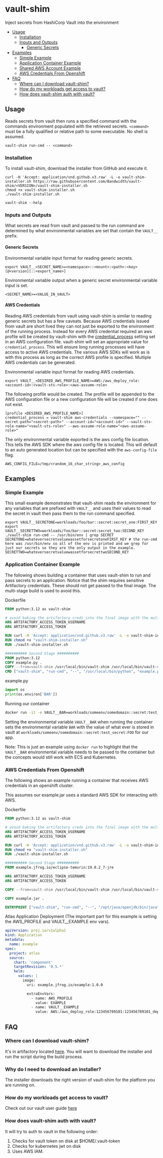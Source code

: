 # vault-shim
Inject secrets from HashiCorp Vault into the environment

- [Usage](#usage)
    - [Installation](#installation)
    - [Inputs and Outputs](#inputs-and-outputs)
        - [Generic Secrets](#generic-secrets)
- [Examples](#examples)
    - [Simple Example](#simple-example)
    - [Application Container Example](#application-container-example)
    - [Shared AWS Account Example](#shared-aws-account-example)
    - [AWS Credentials From Openshift](#aws-credentials-from-openshift)
- [FAQ](#faq)
    - [Where can I download vault-shim?](#where-can-i-download-vault-shim)
    - [How do my workloads get access to vault?](#how-do-my-workloads-get-access-to-vault)
    - [How does vault-shim auth with vault?](#how-does-vault-shim-auth-with-vault)

## Usage
Reads secrets from vault then runs a specified command with the commands environment populated with the retrieved secrets.
`<command>` must be a fully qualified or relative path to some executable. No shell is assumed.
```
vault-shim run-cmd -- <command>
```

### Installation
To install vault-shim, download the installer from GitHub and execute it.
```shell
curl -H 'Accept: application/vnd.github.v3.raw' -L -o vault-shim-installer.sh https://raw.githubusercontent.com/Bandwidth/vault-shim/<VERSION>/vault-shim-installer.sh
chmod +x vault-shim-installer.sh
./vault-shim-installer.sh

vault-shim --help
```

### Inputs and Outputs
What secrets are read from vault and passed to the run command are determined by what environmental variables are set that contain the `VAULT__` prefix.

#### Generic Secrets
Environmental variable input format for reading generic secrets.
```
export VAULT__<SECRET_NAME>=<namespace>::<mount>:<path>:<key>[@<version][::<export_name>]
```
Environmental variable output when a generic secret environmental variable input is set.
```
<SECRET_NAME>=<VALUE_IN_VAULT>
```

#### AWS Credentials
Reading AWS credentials from vault using vault-shim is similar to reading generic secrets but has a few caveats. Because AWS credentials issued from vault are short lived they can not just be exported to the environment of the running process.
Instead for every AWS credential required an aws profile will be created by vault-shim with the [credential_process](https://docs.aws.amazon.com/cli/latest/userguide/cli-configure-sourcing-external.html) setting set in an AWS configuration file. vault-shim will set an appropriate value for `credential_process`.
This will ensure long running processes will have access to active AWS credentials.
The various AWS SDKs will work as is with this process as long as the correct AWS profile is specified. Multiple AWS credentials can be generated.

Environmental variable input format for reading AWS credentials.
```
export VAULT__<DESIRED_AWS_PROFILE_NAME>=AWS:/aws_deploy_role:<account-id>:<vault-sts-role>:<aws-assume-role>
```

The following profile would be created. The profile will be appended to the AWS configuration file or a new configuration file will be created if one does not exist.
```
[profile <DESIRED_AWS_PROFILE_NAME>]
credential_process = vault-shim aws-credentials --namespace="" --secret-path="<secret-path>" --account-id="<account-id>" --vault-sts-role-name="<vault-sts-role>" --aws-assume-role-name="<aws-assume-role>"
```

The only environmental variable exported is the aws config file location. This tells the AWS SDK where the aws config file is located. This will default to an auto generated location but can be specified with the `aws-config-file` flag.
```
AWS_CONFIG_FILE=/tmp/<random_16_char_string>_aws_config
```

## Examples
### Simple Example
This small example demonstrates that vault-shim reads the environment for any variables that are prefixed with `VAULT__` and uses their values to read the secret in vault then pass them to the run command specified.
```
export VAULT__SECRETONE=workloads/foo/bar::secret:secret_one:FIRST_KEY
export VAULT__SECRETTWO=workloads/foo/bar::secret:secret_two:SECOND_KEY
./vault-shim run-cmd -- /usr/bin/env | grep SECRET
SECRETONE=whateversecretvaluewassetforsecretoneFIRST_KEY # the run-cmd here was /usr/bin/env so all of the env is printed and we grep for just our secrets so they are the only output in the example.
SECRETTWO=whateversecretvaluewassetforsecrettwoSECOND_KEY
```
### Application Container Example
The following shows building a container that uses vault-shim to run and pass secrets to an application. Notice that the shim requires
sensitive Artifactory credentials. These should not get passed to the final image. The multi-stage build is used to avoid this.

Dockerfile
```dockerfile
FROM python:3.12 as vault-shim

# avoid baking the artifactory creds into the final image with the multi-stage build
ARG ARTIFACTORY_ACCESS_TOKEN_USERNAME
ARG ARTIFACTORY_ACCESS_TOKEN

RUN curl -H 'Accept: application/vnd.github.v3.raw' -L -o vault-shim-installer.sh https://raw.githubusercontent.com/Bandwidth/vault-shim/<VERSION>/vault-shim-installer.sh
RUN chmod +x "vault-shim-installer.sh"
RUN ./vault-shim-installer.sh

########## Second Stage ##########
FROM python:3.12
COPY example.py .
COPY --from=vault-shim /usr/local/bin/vault-shim /usr/local/bin/vault-shim
CMD ["vault-shim", "run-cmd", "--", "/usr/local/bin/python", "example.py"]
```
example.py
```python
import os
print(os.environ['BAR'])
```

Running our container
```bash
docker run -it -e VAULT__BAR=workloads/someenv/somedomain::secret:test_secret:FOO example
```
Setting the environmental variable `VAULT__BAR` when running the container sets the environmental variable `BAR` with the value of what ever is stored in vault at `workloads/someenv/somedomain::secret:test_secret:FOO` for our app.

Note: This is just an example using `docker run` to highlight that the `VAULT__BAR` environmental variable needs to be passed to the container but the concepts would still work with ECS and Kubernetes.

### AWS Credentials From Openshift
The following shows an example running a container that receives AWS credentials in an openshift cluster.

This assumes our example.jar uses a standard AWS SDK for interacting with AWS.

Dockerfile
```dockerfile
FROM python:3.12 as vault-shim

# avoid baking the artifactory creds into the final image with the multi-stage build
ARG ARTIFACTORY_ACCESS_TOKEN_USERNAME
ARG ARTIFACTORY_ACCESS_TOKEN

RUN curl -H 'Accept: application/vnd.github.v3.raw' -L -o vault-shim-installer.sh https://raw.githubusercontent.com/Bandwidth/vault-shim/<VERSION>/vault-shim-installer.sh
RUN chmod +x "vault-shim-installer.sh"
RUN ./vault-shim-installer.sh

########## Second Stage ##########
FROM example.jfrog.io/eclipse-temurin:19.0.2_7-jre

ARG ARTIFACTORY_ACCESS_TOKEN_USERNAME
ARG ARTIFACTORY_ACCESS_TOKEN

COPY --from=vault-shim /usr/local/bin/vault-shim /usr/local/bin/vault-shim

COPY example.jar .

ENTRYPOINT ["vault-shim", "run-cmd", "--", "/opt/java/openjdk/bin/java", "-jar", "example.jar"]
```

Atlas Application Deployment (The important part for this example is setting the AWS_PROFILE and VAULT__EXAMPLE env vars).
```yaml
apiVersion: proj.io/v1alpha1
kind: Application
metadata:
  name: example
spec:
  project: atlas
  source:
    chart: 'component'
    targetRevision: '0.5.*'
    helm:
      values: |
        image:
          uri: example.jfrog.io/example:1.0.0

          extraEnvVars:
            - name: AWS_PROFILE
              value: EXAMPLE
            - name: VAULT__EXAMPLE
              value: AWS:/aws_deploy_role:123456789101:123456789101_deploy:example-aws-role-to-assume
```
## FAQ
### Where can I download vault-shim?
It's in artifactory located [here](https://bandwidth.jfrog.io/ui/repos/tree/General/generic-local-prod/vault-shim). You will want to download the installer and run the script during the build process.
### Why do I need to download an installer?
The installer downloads the right version of vault-shim for the platform you are running on.
### How do my workloads get access to vault?
Check out our vault user guide [here](https://bandwidth-jira.atlassian.net/wiki/spaces/SWI/pages/4365156842/Vault+-+User+Guide)
### How does vault-shim auth with vault?
It will try to auth to vault in the following order:
1) Checks for vault token on disk at $HOME/.vault-token
2) Checks for kubernetes jwt on disk
3) Uses AWS IAM.